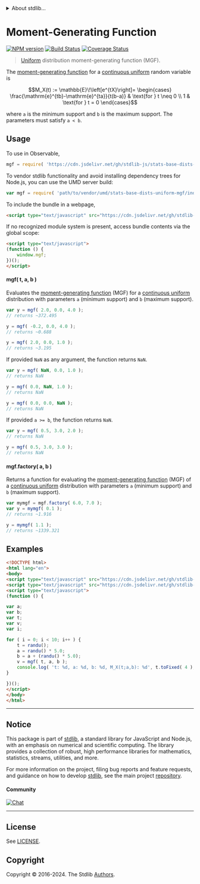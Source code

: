 <!--

@license Apache-2.0

Copyright (c) 2018 The Stdlib Authors.

Licensed under the Apache License, Version 2.0 (the "License");
you may not use this file except in compliance with the License.
You may obtain a copy of the License at

   http://www.apache.org/licenses/LICENSE-2.0

Unless required by applicable law or agreed to in writing, software
distributed under the License is distributed on an "AS IS" BASIS,
WITHOUT WARRANTIES OR CONDITIONS OF ANY KIND, either express or implied.
See the License for the specific language governing permissions and
limitations under the License.

-->


<details>
  <summary>
    About stdlib...
  </summary>
  <p>We believe in a future in which the web is a preferred environment for numerical computation. To help realize this future, we've built stdlib. stdlib is a standard library, with an emphasis on numerical and scientific computation, written in JavaScript (and C) for execution in browsers and in Node.js.</p>
  <p>The library is fully decomposable, being architected in such a way that you can swap out and mix and match APIs and functionality to cater to your exact preferences and use cases.</p>
  <p>When you use stdlib, you can be absolutely certain that you are using the most thorough, rigorous, well-written, studied, documented, tested, measured, and high-quality code out there.</p>
  <p>To join us in bringing numerical computing to the web, get started by checking us out on <a href="https://github.com/stdlib-js/stdlib">GitHub</a>, and please consider <a href="https://opencollective.com/stdlib">financially supporting stdlib</a>. We greatly appreciate your continued support!</p>
</details>

# Moment-Generating Function

[![NPM version][npm-image]][npm-url] [![Build Status][test-image]][test-url] [![Coverage Status][coverage-image]][coverage-url] <!-- [![dependencies][dependencies-image]][dependencies-url] -->

> [Uniform][uniform-distribution] distribution moment-generating function (MGF).

<!-- Section to include introductory text. Make sure to keep an empty line after the intro `section` element and another before the `/section` close. -->

<section class="intro">

The [moment-generating function][mgf] for a [continuous uniform][uniform-distribution] random variable is

<!-- <equation class="equation" label="eq:uniform_mgf_function" align="center" raw="M_X(t) := \mathbb{E}\!\left[e^{tX}\right]= \begin{cases} \frac{\mathrm{e}^{tb}-\mathrm{e}^{ta}}{t(b-a)} & \text{for } t \neq 0 \\ 1 & \text{for } t = 0 \end{cases}" alt="Moment-generating function (MGF) for a uniform distribution."> -->

```math
M_X(t) := \mathbb{E}\!\left[e^{tX}\right]= \begin{cases} \frac{\mathrm{e}^{tb}-\mathrm{e}^{ta}}{t(b-a)} & \text{for } t \neq 0 \\ 1 & \text{for } t = 0 \end{cases}
```

<!-- <div class="equation" align="center" data-raw-text="M_X(t) := \mathbb{E}\!\left[e^{tX}\right]= \begin{cases} \frac{\mathrm{e}^{tb}-\mathrm{e}^{ta}}{t(b-a)} &amp; \text{for } t \neq 0 \\ 1 &amp; \text{for } t = 0 \end{cases}" data-equation="eq:uniform_mgf_function">
    <img src="https://cdn.jsdelivr.net/gh/stdlib-js/stdlib@51534079fef45e990850102147e8945fb023d1d0/lib/node_modules/@stdlib/stats/base/dists/uniform/mgf/docs/img/equation_uniform_mgf_function.svg" alt="Moment-generating function (MGF) for a uniform distribution.">
    <br>
</div> -->

<!-- </equation> -->

where `a` is the minimum support and `b` is the maximum support. The parameters must satisfy `a < b`.

</section>

<!-- /.intro -->

<!-- Package usage documentation. -->



<section class="usage">

## Usage

To use in Observable,

```javascript
mgf = require( 'https://cdn.jsdelivr.net/gh/stdlib-js/stats-base-dists-uniform-mgf@umd/browser.js' )
```

To vendor stdlib functionality and avoid installing dependency trees for Node.js, you can use the UMD server build:

```javascript
var mgf = require( 'path/to/vendor/umd/stats-base-dists-uniform-mgf/index.js' )
```

To include the bundle in a webpage,

```html
<script type="text/javascript" src="https://cdn.jsdelivr.net/gh/stdlib-js/stats-base-dists-uniform-mgf@umd/browser.js"></script>
```

If no recognized module system is present, access bundle contents via the global scope:

```html
<script type="text/javascript">
(function () {
    window.mgf;
})();
</script>
```

#### mgf( t, a, b )

Evaluates the [moment-generating function][mgf] (MGF) for a [continuous uniform][uniform-distribution] distribution with parameters `a` (minimum support) and `b` (maximum support).

```javascript
var y = mgf( 2.0, 0.0, 4.0 );
// returns ~372.495

y = mgf( -0.2, 0.0, 4.0 );
// returns ~0.688

y = mgf( 2.0, 0.0, 1.0 );
// returns ~3.195
```

If provided `NaN` as any argument, the function returns `NaN`.

```javascript
var y = mgf( NaN, 0.0, 1.0 );
// returns NaN

y = mgf( 0.0, NaN, 1.0 );
// returns NaN

y = mgf( 0.0, 0.0, NaN );
// returns NaN
```

If provided `a >= b`, the function returns `NaN`.

```javascript
var y = mgf( 0.5, 3.0, 2.0 );
// returns NaN

y = mgf( 0.5, 3.0, 3.0 );
// returns NaN
```

#### mgf.factory( a, b )

Returns a function for evaluating the [moment-generating function][mgf] (MGF) of a [continuous uniform][uniform-distribution] distribution with parameters `a` (minimum support) and `b` (maximum support).

```javascript
var mymgf = mgf.factory( 6.0, 7.0 );
var y = mymgf( 0.1 );
// returns ~1.916

y = mymgf( 1.1 );
// returns ~1339.321
```

</section>

<!-- /.usage -->

<!-- Package usage notes. Make sure to keep an empty line after the `section` element and another before the `/section` close. -->

<section class="notes">

</section>

<!-- /.notes -->

<!-- Package usage examples. -->

<section class="examples">

## Examples

<!-- eslint no-undef: "error" -->

```html
<!DOCTYPE html>
<html lang="en">
<body>
<script type="text/javascript" src="https://cdn.jsdelivr.net/gh/stdlib-js/random-base-randu@umd/browser.js"></script>
<script type="text/javascript" src="https://cdn.jsdelivr.net/gh/stdlib-js/stats-base-dists-uniform-mgf@umd/browser.js"></script>
<script type="text/javascript">
(function () {

var a;
var b;
var t;
var v;
var i;

for ( i = 0; i < 10; i++ ) {
    t = randu();
    a = randu() * 5.0;
    b = a + (randu() * 5.0);
    v = mgf( t, a, b );
    console.log( 't: %d, a: %d, b: %d, M_X(t;a,b): %d', t.toFixed( 4 ), a.toFixed( 4 ), b.toFixed( 4 ), v.toFixed( 4 ) );
}

})();
</script>
</body>
</html>
```

</section>

<!-- /.examples -->

<!-- Section to include cited references. If references are included, add a horizontal rule *before* the section. Make sure to keep an empty line after the `section` element and another before the `/section` close. -->

<section class="references">

</section>

<!-- /.references -->

<!-- Section for related `stdlib` packages. Do not manually edit this section, as it is automatically populated. -->

<section class="related">

</section>

<!-- /.related -->

<!-- Section for all links. Make sure to keep an empty line after the `section` element and another before the `/section` close. -->


<section class="main-repo" >

* * *

## Notice

This package is part of [stdlib][stdlib], a standard library for JavaScript and Node.js, with an emphasis on numerical and scientific computing. The library provides a collection of robust, high performance libraries for mathematics, statistics, streams, utilities, and more.

For more information on the project, filing bug reports and feature requests, and guidance on how to develop [stdlib][stdlib], see the main project [repository][stdlib].

#### Community

[![Chat][chat-image]][chat-url]

---

## License

See [LICENSE][stdlib-license].


## Copyright

Copyright &copy; 2016-2024. The Stdlib [Authors][stdlib-authors].

</section>

<!-- /.stdlib -->

<!-- Section for all links. Make sure to keep an empty line after the `section` element and another before the `/section` close. -->

<section class="links">

[npm-image]: http://img.shields.io/npm/v/@stdlib/stats-base-dists-uniform-mgf.svg
[npm-url]: https://npmjs.org/package/@stdlib/stats-base-dists-uniform-mgf

[test-image]: https://github.com/stdlib-js/stats-base-dists-uniform-mgf/actions/workflows/test.yml/badge.svg?branch=v0.2.2
[test-url]: https://github.com/stdlib-js/stats-base-dists-uniform-mgf/actions/workflows/test.yml?query=branch:v0.2.2

[coverage-image]: https://img.shields.io/codecov/c/github/stdlib-js/stats-base-dists-uniform-mgf/main.svg
[coverage-url]: https://codecov.io/github/stdlib-js/stats-base-dists-uniform-mgf?branch=main

<!--

[dependencies-image]: https://img.shields.io/david/stdlib-js/stats-base-dists-uniform-mgf.svg
[dependencies-url]: https://david-dm.org/stdlib-js/stats-base-dists-uniform-mgf/main

-->

[chat-image]: https://img.shields.io/gitter/room/stdlib-js/stdlib.svg
[chat-url]: https://app.gitter.im/#/room/#stdlib-js_stdlib:gitter.im

[stdlib]: https://github.com/stdlib-js/stdlib

[stdlib-authors]: https://github.com/stdlib-js/stdlib/graphs/contributors

[umd]: https://github.com/umdjs/umd
[es-module]: https://developer.mozilla.org/en-US/docs/Web/JavaScript/Guide/Modules

[deno-url]: https://github.com/stdlib-js/stats-base-dists-uniform-mgf/tree/deno
[deno-readme]: https://github.com/stdlib-js/stats-base-dists-uniform-mgf/blob/deno/README.md
[umd-url]: https://github.com/stdlib-js/stats-base-dists-uniform-mgf/tree/umd
[umd-readme]: https://github.com/stdlib-js/stats-base-dists-uniform-mgf/blob/umd/README.md
[esm-url]: https://github.com/stdlib-js/stats-base-dists-uniform-mgf/tree/esm
[esm-readme]: https://github.com/stdlib-js/stats-base-dists-uniform-mgf/blob/esm/README.md
[branches-url]: https://github.com/stdlib-js/stats-base-dists-uniform-mgf/blob/main/branches.md

[stdlib-license]: https://raw.githubusercontent.com/stdlib-js/stats-base-dists-uniform-mgf/main/LICENSE

[uniform-distribution]: https://en.wikipedia.org/wiki/Uniform_distribution_%28continuous%29

[mgf]: https://en.wikipedia.org/wiki/Moment-generating_function

</section>

<!-- /.links -->
